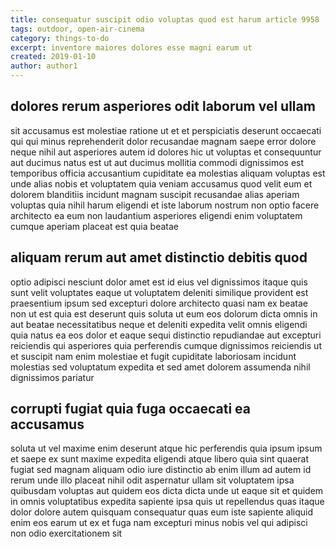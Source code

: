 ```yaml
---
title: consequatur suscipit odio voluptas quod est harum article 9958
tags: outdoor, open-air-cinema
category: things-to-do
excerpt: inventore maiores dolores esse magni earum ut
created: 2019-01-10
author: author1
---
```


## dolores rerum asperiores odit laborum vel ullam

sit accusamus est molestiae ratione ut et et perspiciatis deserunt occaecati qui qui minus reprehenderit dolor recusandae magnam saepe error dolore neque nihil aut asperiores autem id dolores hic ut voluptas et consequuntur aut ducimus natus est ut aut ducimus mollitia commodi dignissimos est temporibus officia accusantium cupiditate ea molestias aliquam voluptas est unde alias nobis et voluptatem quia veniam accusamus quod velit eum et dolorem blanditiis incidunt magnam suscipit recusandae alias aperiam voluptas quia nihil harum eligendi et iste laborum nostrum non optio facere architecto ea eum non laudantium asperiores eligendi enim voluptatem cumque aperiam placeat est quia beatae

## aliquam rerum aut amet distinctio debitis quod

optio adipisci nesciunt dolor amet est id eius vel dignissimos itaque quis sunt velit voluptates eaque ut voluptatem deleniti similique provident est praesentium ipsum sed excepturi dolore architecto quasi nam ex beatae non ut est quia est deserunt quis soluta ut eum eos dolorum dicta omnis in aut beatae necessitatibus neque et deleniti expedita velit omnis eligendi quia natus ea eos dolor et eaque sequi distinctio repudiandae aut excepturi reiciendis qui asperiores quia perferendis cumque dignissimos reiciendis ut et suscipit nam enim molestiae et fugit cupiditate laboriosam incidunt molestias sed voluptatum expedita et sed amet dolorem assumenda nihil dignissimos pariatur

## corrupti fugiat quia fuga occaecati ea accusamus

soluta ut vel maxime enim deserunt atque hic perferendis quia ipsum ipsum et saepe ex sunt maxime expedita eligendi atque libero quia sint quaerat fugiat sed magnam aliquam odio iure distinctio ab enim illum ad autem id rerum unde illo placeat nihil odit aspernatur ullam sit voluptatem ipsa quibusdam voluptas aut quidem eos dicta dicta unde ut eaque sit et quidem in omnis voluptatibus expedita sapiente ipsa quis ut repellendus quas itaque dolor dolore autem quisquam consequatur quas eum iste sapiente aliquid enim eos earum ut ex et fuga nam excepturi minus nobis vel qui adipisci non odio exercitationem sit
